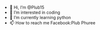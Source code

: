 - 👋 Hi, I’m @Plub15
- 👀 I’m interested in coding
- 🌱 I’m currently learning python
- 📫 How to reach me Facebook:Plub Phuree

<!---
Plub15/Plub15 is a ✨ special ✨ repository because its `README.md` (this file) appears on your GitHub profile.
You can click the Preview link to take a look at your changes.
--->
